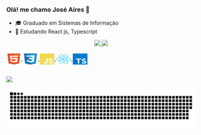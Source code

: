 ### Olá! me chamo José Aires 👋

- 🎓 Graduado em Sistemas de Informação 
- 📜 Estudando React js, Typescript


 <div>
<div align="center">
  <a href="https://github.com/joseairesdev">
  <img height="180em" src="https://github-readme-stats.vercel.app/api?username=joseairesdev&show_icons=true&theme=dracula&include_all_commits=true&count_private=true"/>
  <img height="180em" src="https://github-readme-stats.vercel.app/api/top-langs/?username=joseairesdev&layout=compact&langs_count=7&theme=dracula"/>
</div>

<div style="display: inline_block"><br>
 
  <img align="center" alt="Jose-HTML" height="30" width="40" src="https://raw.githubusercontent.com/devicons/devicon/master/icons/html5/html5-original.svg">
  <img align="center" alt="Jose-CSS" height="30" width="40" src="https://raw.githubusercontent.com/devicons/devicon/master/icons/css3/css3-original.svg">
   <img align="center" alt="Jose-Js" height="30" width="40" src="https://raw.githubusercontent.com/devicons/devicon/master/icons/javascript/javascript-plain.svg">
   <img align="center" alt="Jose-React" height="30" width="40" src="https://raw.githubusercontent.com/devicons/devicon/master/icons/react/react-original.svg">
  <img align="center" alt="Jose-Ts" height="30" width="40" src="https://raw.githubusercontent.com/devicons/devicon/master/icons/typescript/typescript-plain.svg">
 
 
</div>
<br/>
<div>

<a href="https://www.linkedin.com/in/joseaires2" target="_blank"><img src="https://img.shields.io/badge/-LinkedIn-%230077B5?style=for-the-badge&logo=linkedin&logoColor=white" target="_blank"></a> 

![Snake animation](https://github.com/joseairesdev/joseairesdev/blob/output/github-contribution-grid-snake.svg)

</div>
